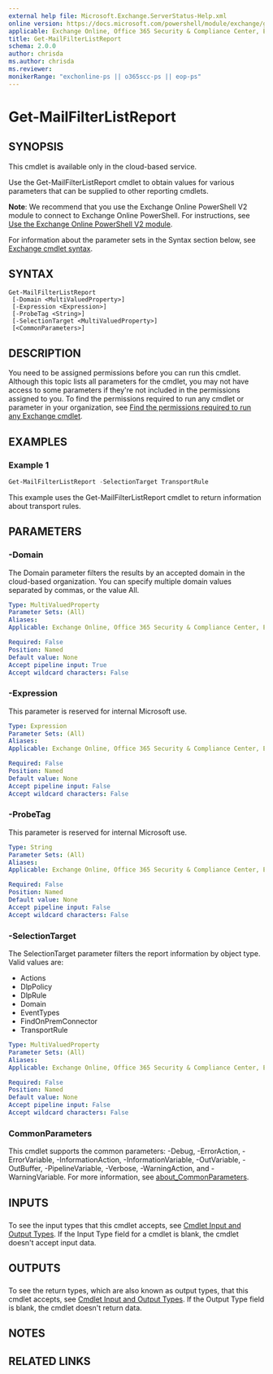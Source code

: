 ```yaml
---
external help file: Microsoft.Exchange.ServerStatus-Help.xml
online version: https://docs.microsoft.com/powershell/module/exchange/get-mailfilterlistreport
applicable: Exchange Online, Office 365 Security & Compliance Center, Exchange Online Protection
title: Get-MailFilterListReport
schema: 2.0.0
author: chrisda
ms.author: chrisda
ms.reviewer:
monikerRange: "exchonline-ps || o365scc-ps || eop-ps"
---
```


# Get-MailFilterListReport

## SYNOPSIS
This cmdlet is available only in the cloud-based service.

Use the Get-MailFilterListReport cmdlet to obtain values for various parameters that can be supplied to other reporting cmdlets.

**Note**: We recommend that you use the Exchange Online PowerShell V2 module to connect to Exchange Online PowerShell. For instructions, see [Use the Exchange Online PowerShell V2 module](https://docs.microsoft.com/powershell/exchange/exchange-online-powershell-v2).

For information about the parameter sets in the Syntax section below, see [Exchange cmdlet syntax](https://docs.microsoft.com/powershell/exchange/exchange-cmdlet-syntax).

## SYNTAX

```
Get-MailFilterListReport
 [-Domain <MultiValuedProperty>]
 [-Expression <Expression>]
 [-ProbeTag <String>]
 [-SelectionTarget <MultiValuedProperty>]
 [<CommonParameters>]
```

## DESCRIPTION
You need to be assigned permissions before you can run this cmdlet. Although this topic lists all parameters for the cmdlet, you may not have access to some parameters if they're not included in the permissions assigned to you. To find the permissions required to run any cmdlet or parameter in your organization, see [Find the permissions required to run any Exchange cmdlet](https://docs.microsoft.com/powershell/exchange/find-exchange-cmdlet-permissions).

## EXAMPLES

### Example 1
```powershell
Get-MailFilterListReport -SelectionTarget TransportRule
```

This example uses the Get-MailFilterListReport cmdlet to return information about transport rules.

## PARAMETERS

### -Domain
The Domain parameter filters the results by an accepted domain in the cloud-based organization. You can specify multiple domain values separated by commas, or the value All.

```yaml
Type: MultiValuedProperty
Parameter Sets: (All)
Aliases:
Applicable: Exchange Online, Office 365 Security & Compliance Center, Exchange Online Protection

Required: False
Position: Named
Default value: None
Accept pipeline input: True
Accept wildcard characters: False
```

### -Expression
This parameter is reserved for internal Microsoft use.

```yaml
Type: Expression
Parameter Sets: (All)
Aliases:
Applicable: Exchange Online, Office 365 Security & Compliance Center, Exchange Online Protection

Required: False
Position: Named
Default value: None
Accept pipeline input: False
Accept wildcard characters: False
```

### -ProbeTag
This parameter is reserved for internal Microsoft use.

```yaml
Type: String
Parameter Sets: (All)
Aliases:
Applicable: Exchange Online, Office 365 Security & Compliance Center, Exchange Online Protection

Required: False
Position: Named
Default value: None
Accept pipeline input: False
Accept wildcard characters: False
```

### -SelectionTarget
The SelectionTarget parameter filters the report information by object type. Valid values are:

- Actions
- DlpPolicy
- DlpRule
- Domain
- EventTypes
- FindOnPremConnector
- TransportRule

```yaml
Type: MultiValuedProperty
Parameter Sets: (All)
Aliases:
Applicable: Exchange Online, Office 365 Security & Compliance Center, Exchange Online Protection

Required: False
Position: Named
Default value: None
Accept pipeline input: False
Accept wildcard characters: False
```

### CommonParameters
This cmdlet supports the common parameters: -Debug, -ErrorAction, -ErrorVariable, -InformationAction, -InformationVariable, -OutVariable, -OutBuffer, -PipelineVariable, -Verbose, -WarningAction, and -WarningVariable. For more information, see [about_CommonParameters](https://go.microsoft.com/fwlink/p/?LinkID=113216).

## INPUTS

###  
To see the input types that this cmdlet accepts, see [Cmdlet Input and Output Types](https://go.microsoft.com/fwlink/p/?linkId=616387). If the Input Type field for a cmdlet is blank, the cmdlet doesn't accept input data.

## OUTPUTS

###  
To see the return types, which are also known as output types, that this cmdlet accepts, see [Cmdlet Input and Output Types](https://go.microsoft.com/fwlink/p/?linkId=616387). If the Output Type field is blank, the cmdlet doesn't return data.

## NOTES

## RELATED LINKS
